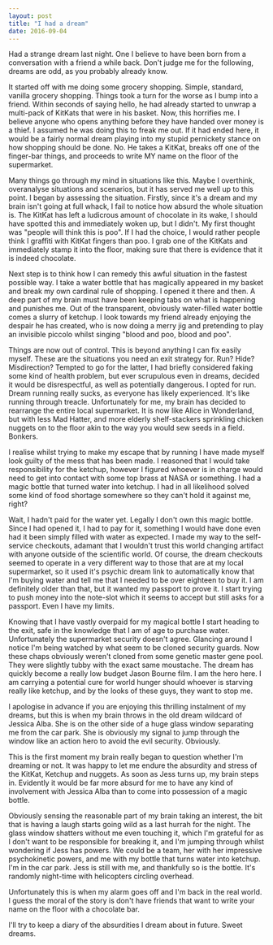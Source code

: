 ```yaml
---
layout: post
title: "I had a dream"
date: 2016-09-04
---
```


Had a strange dream last night. One I believe to have been born from a conversation with a friend a while back. Don't judge me for the following, dreams are odd, as you probably already know.

It started off with me doing some grocery shopping. Simple, standard, vanilla grocery shopping. Things took a turn for the worse as I bump into a friend. Within seconds of saying hello, he had already started to unwrap a multi-pack of KitKats that were in his basket. Now, this horrifies me. I believe anyone who opens anything before they have handed over money is a thief. I assumed he was doing this to freak me out. If it had ended here, it would be a fairly normal dream playing into my stupid pernickety stance on how shopping should be done. No. He takes a KitKat, breaks off one of the finger-bar things, and proceeds to write MY name on the floor of the supermarket.

Many things go through my mind in situations like this. Maybe I overthink, overanalyse situations and scenarios, but it has served me well up to this point. I began by assessing the situation. Firstly, since it's a dream and my brain isn't going at full whack, I fail to notice how absurd the whole situation is. The KitKat has left a ludicrous amount of chocolate in its wake, I should have spotted this and immediately woken up, but I didn't. My first thought was "people will think this is poo". If I had the choice, I would rather people think I graffiti with KitKat fingers than poo. I grab one of the KitKats and immediately stamp it into the floor, making sure that there is evidence that it is indeed chocolate.

Next step is to think how I can remedy this awful situation in the fastest possible way. I take a water bottle that has magically appeared in my basket and break my own cardinal rule of shopping. I opened it there and then. A deep part of my brain must have been keeping tabs on what is happening and punishes me. Out of the transparent, obviously water-filled water bottle comes a slurry of ketchup. I look towards my friend already enjoying the despair he has created, who is now doing a merry jig and pretending to play an invisible piccolo whilst singing "blood and poo, blood and poo".

Things are now out of control. This is beyond anything I can fix easily myself. These are the situations you need an exit strategy for. Run? Hide? Misdirection? Tempted to go for the latter, I had briefly considered faking some kind of health problem, but ever scrupulous even in dreams, decided it would be disrespectful, as well as potentially dangerous. I opted for run. Dream running really sucks, as everyone has likely experienced. It's like running through treacle. Unfortunately for me, my brain has decided to rearrange the entire local supermarket. It is now like Alice in Wonderland, but with less Mad Hatter, and more elderly shelf-stackers sprinkling chicken nuggets on to the floor akin to the way you would sew seeds in a field. Bonkers.

I realise whilst trying to make my escape that by running I have made myself look guilty of the mess that has been made. I reasoned that I would take responsibility for the ketchup, however I figured whoever is in charge would need to get into contact with some top brass at NASA or something. I had a magic bottle that turned water into ketchup. I had in all likelihood solved some kind of food shortage somewhere so they can't hold it against me, right?

Wait, I hadn't paid for the water yet. Legally I don't own this magic bottle. Since I had opened it, I had to pay for it, something I would have done even had it been simply filled with water as expected. I made my way to the self-service checkouts, adamant that I wouldn't trust this world changing artifact with anyone outside of the scientific world. Of course, the dream checkouts seemed to operate in a very different way to those that are at my local supermarket, so it used it's psychic dream link to automatically know that I'm buying water and tell me that I needed to be over eighteen to buy it. I am definitely older than that, but it wanted my passport to prove it. I start trying to push money into the note-slot which it seems to accept but still asks for a passport. Even I have my limits.

Knowing that I have vastly overpaid for my magical bottle I start heading to the exit, safe in the knowledge that I am of age to purchase water. Unfortunately the supermarket security doesn't agree. Glancing around I notice I'm being watched by what seem to be cloned security guards. Now these chaps obviously weren't cloned from some genetic master gene pool. They were slightly tubby with the exact same moustache. The dream has quickly become a really low budget Jason Bourne film. I am the hero here. I am carrying a potential cure for world hunger should whoever is starving really like ketchup, and by the looks of these guys, they want to stop me.

I apologise in advance if you are enjoying this thrilling instalment of my dreams, but this is when my brain throws in the old dream wildcard of Jessica Alba. She is on the other side of a huge glass window separating me from the car park. She is obviously my signal to jump through the window like an action hero to avoid the evil security. Obviously.

This is the first moment my brain really began to question whether I'm dreaming or not. It was happy to let me endure the absurdity and stress of the KitKat, Ketchup and nuggets. As soon as Jess turns up, my brain steps in. Evidently it would be far more absurd for me to have any kind of involvement with Jessica Alba than to come into possession of a magic bottle.

Obviously sensing the reasonable part of my brain taking an interest, the bit that is having a laugh starts going wild as a last hurrah for the night. The glass window shatters without me even touching it, which I'm grateful for as I don't want to be responsible for breaking it, and I'm jumping through whilst wondering if Jess has powers. We could be a team, her with her impressive psychokinetic powers, and me with my bottle that turns water into ketchup. I'm in the car park. Jess is still with me, and thankfully so is the bottle. It's randomly night-time with helicopters circling overhead.

Unfortunately this is when my alarm goes off and I'm back in the real world. I guess the moral of the story is don't have friends that want to write your name on the floor with a chocolate bar.

I'll try to keep a diary of the absurdities I dream about in future. Sweet dreams.
